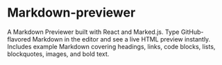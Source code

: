 # Markdown-previewer
A Markdown Previewer built with React and Marked.js. Type GitHub-flavored Markdown in the editor and see a live HTML preview instantly. Includes example Markdown covering headings, links, code blocks, lists, blockquotes, images, and bold text.
